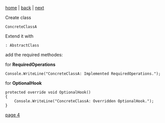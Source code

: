 [home](./page01.md) | [back](./page02.md) | [next](./page04.md)

Create class
```
ConcreteClassA
```
Extend it with
```
: AbstractClass
```
add the required methodes:

for **RequiredOperations**
```
Console.WriteLine("ConcreteClassA: Implemented RequiredOperations.");
```

for **OptionalHook**
```
protected override void OptionalHook()
{
    Console.WriteLine("ConcreteClassA: Overridden OptionalHook.");
}
```



[page 4](./page04.md)
